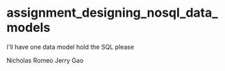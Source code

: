 # assignment_designing_nosql_data_models
I'll have one data model hold the SQL please

Nicholas Romeo
Jerry Gao
